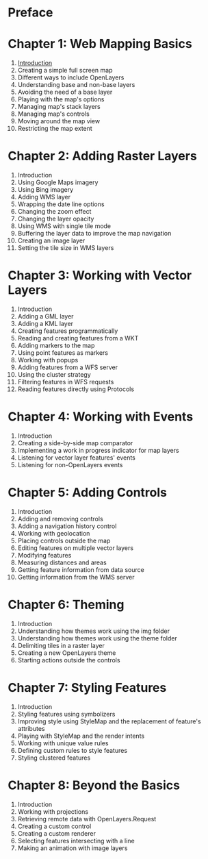 # Preface #

# Chapter 1: Web Mapping Basics #

1. [Introduction](http://gaodaojing.com/post/openlayers-cookbook-chapter-1-1)
2. Creating a simple full screen map
3. Different ways to include OpenLayers
4. Understanding base and non-base layers
5. Avoiding the need of a base layer
6. Playing with the map's options
7. Managing map's stack layers
8. Managing map's controls
9. Moving around the map view
10. Restricting the map extent

<!--more-->

# Chapter 2: Adding Raster Layers #
1. Introduction
2. Using Google Maps imagery
3. Using Bing imagery
4. Adding WMS layer
5. Wrapping the date line options
6. Changing the zoom effect
7. Changing the layer opacity
8. Using WMS with single tile mode
9. Buffering the layer data to improve the map navigation
10. Creating an image layer
11. Setting the tile size in WMS layers

# Chapter 3: Working with Vector Layers #
1. Introduction
2. Adding a GML layer
3. Adding a KML layer
4. Creating features programmatically
5. Reading and creating features from a WKT
6. Adding markers to the map
7. Using point features as markers
8. Working with popups
9. Adding features from a WFS server
10. Using the cluster strategy
11. Filtering features in WFS requests
12. Reading features directly using Protocols

# Chapter 4: Working with Events #
1. Introduction
2. Creating a side-by-side map comparator
3. Implementing a work in progress indicator for map layers
4. Listening for vector layer features' events
5. Listening for non-OpenLayers events

# Chapter 5: Adding Controls #
1. Introduction
2. Adding and removing controls
3. Adding a navigation history control
4. Working with geolocation
5. Placing controls outside the map
6. Editing features on multiple vector layers
7. Modifying features
8. Measuring distances and areas
9. Getting feature information from data source
10. Getting information from the WMS server

# Chapter 6: Theming #
1. Introduction
2. Understanding how themes work using the img folder
3. Understanding how themes work using the theme folder
4. Delimiting tiles in a raster layer
5. Creating a new OpenLayers theme
6. Starting actions outside the controls

# Chapter 7: Styling Features #
1. Introduction
2. Styling features using symbolizers
3. Improving style using StyleMap and the replacement of feature's attributes
4. Playing with StyleMap and the render intents
5. Working with unique value rules
6. Defining custom rules to style features
7. Styling clustered features

# Chapter 8: Beyond the Basics #
1. Introduction
2. Working with projections
3. Retrieving remote data with OpenLayers.Request
4. Creating a custom control
5. Creating a custom renderer
6. Selecting features intersecting with a line
7. Making an animation with image layers

